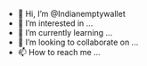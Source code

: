 - 👋 Hi, I’m @Indianemptywallet
- 👀 I’m interested in ...
- 🌱 I’m currently learning ...
- 💞️ I’m looking to collaborate on ...
- 📫 How to reach me ...

<!---
Indianemptywallet/Indianemptywallet is a ✨ special ✨ repository because its `README.md` (this file) appears on your GitHub profile.
You can click the Preview link to take a look at your changes.
--->
